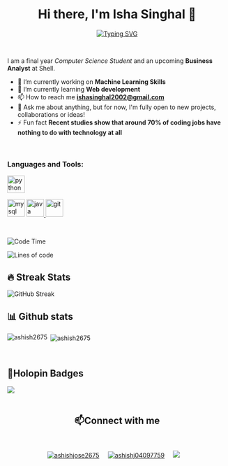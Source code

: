 <h1 align="center">Hi there, I'm Isha Singhal 👋</h1>
<!-- <h3 align="center">A passionate developer from India</h3> -->
<p align="center">
<a href="https://git.io/typing-svg"><img src="https://readme-typing-svg.demolab.com?font=Fira+Code&weight=700&size=23&pause=1000&random=false&width=435&lines=Welcome+to+my+Github+Profile;Data+Science+and+Machine+Learning+%F0%9F%8C%B1" alt="Typing SVG" /></a>
</p>
<br>

I am a final year *Computer Science Student* and an upcoming **Business Analyst** at Shell.

- 🔭 I’m currently working on **Machine Learning Skills**
- 🌱 I’m currently learning **Web development**
- 📫 How to reach me **ishasinghal2002@gmail.com**
- 💬 Ask me about anything, but for now, I'm fully open to new projects, collaborations or ideas!
- ⚡ Fun fact **Recent studies show that around 70% of coding jobs have nothing to do with technology at all**

<br>
<h3 align="left">Languages and Tools:</h3>
<p align="left"> <a href="https://developer.android.com" target="_blank" rel="noreferrer"> <img src="https://www.vectorlogo.zone/logos/python/python-icon.svg" alt="python" width="40" height="40"/> </a> </p><img src="https://www.vectorlogo.zone/logos/mysql/mysql-icon.svg" alt="mysql" width="40" height="40"/> </a> <a href="https://www.java.com" target="_blank" rel="noreferrer"> <img src="https://www.vectorlogo.zone/logos/java/java-icon.svg" alt="java" width="40" height="40"/> </a> <a href="https://git-scm.com/" target="_blank" rel="noreferrer"> <img src="https://www.vectorlogo.zone/logos/git-scm/git-scm-icon.svg" alt="git" width="40" height="40"/> </a> </p>
<br>
<!-- [![@ashishjose's Holopin board](https://holopin.me/ashishjose)](https://holopin.io/@ashishjose) -->

<!--START_SECTION:waka-->
![Code Time](http://img.shields.io/badge/Code%20Time-264%20hrs%2043%20mins-blue)

![Lines of code](https://img.shields.io/badge/From%20Hello%20World%20I%27ve%20Written-14.8%20million%20lines%20of%20code-blue)


## 🔥 Streak Stats


<!--<p><img align="center" src="https://github-readme-streak-stats.herokuapp.com/?user=ashish2675&theme=highcontrast" alt="ashish2675" /></p>-->

<p><img align = "center" src="https://streak-stats.demolab.com/?user=ashish2675&theme=tokyonight-duo" alt="GitHub Streak" /></p>


## 📊 Github stats

<p><img align="left" src="https://github-readme-stats.vercel.app/api/top-langs?username=ashish2675&show_icons=true&theme=merko&locale=en&layout=compact" alt="ashish2675" /></p>

<p>&nbsp;<img align="center" src="https://github-readme-stats.vercel.app/api?username=ashish2675&show_icons=true&theme=merko&locale=en&layout=compact" alt="ashish2675" /></p>


<br>

<!--<a href="https://github.com/ashutosh00710/github-readme-activity-graph"><img alt="Ashish's Activity Graph" src="https://denvercoder1-activity-graph.herokuapp.com/graph/?username=ashish2675&bg_color=1F222E&color=F8D866&line=F85D7F&point=FFFFFF&hide_border=true" /></a>
<br>-->

## 🌆Holopin Badges

<p><img align="left" src="https://www.holopin.me/ashishjose" /></p>
<br>

<br>
 <h2 align="center">📫Connect with me</h2>

<br>
<p align="center">
<a href ="https://linkedin.com/in/ashishjose2675" target="blank"><img src="https://img.shields.io/badge/linkedin-%230077B5.svg?&style=for-the-badge&logo=linkedin&logoColor=white" alt="ashishjose2675"/></a>&nbsp;&nbsp;&nbsp;&nbsp;
<a href="https://twitter.com/ashishj04097759" target="blank"><img src="https://img.shields.io/badge/twitter-%231DA1F2.svg?&style=for-the-badge&logo=twitter&logoColor=white" alt="ashishj04097759" /></a>&nbsp;&nbsp;&nbsp;&nbsp;
<a href="mailto:ashishjose2675@gmail.com?subject=Hey%20Ashish,%20From%20Github"><img src="https://img.shields.io/badge/gmail-%23D14836.svg?&style=for-the-badge&logo=gmail&logoColor=white" /></a>&nbsp;&nbsp;&nbsp;&nbsp;
<!--<a href="https://instagram.com/_.aaashh._" target="blank"><img src="https://www.vectorlogo.zone/logos/instagram/instagram-ar21.svg" alt="_.aaashh._"/></a>&nbsp;&nbsp;&nbsp;&nbsp;
<a href="https://fb.com/ashish.jose.589" target="blank"><img align="center" src="https://raw.githubusercontent.com/rahuldkjain/github-profile-readme-generator/master/src/images/icons/Social/facebook.svg" alt="ashish.jose.589" height="30" width="40" /></a>
<a href="https://discord.gg/https://discord.gg/WUWKRVCVpk" target="blank"><img src="https://img.shields.io/badge/Discord%20-%20purple
" alt="https://discord.gg/WUWKRVCVpk" /></a>&nbsp;&nbsp;&nbsp;&nbsp;
<a href="https://www.youtube.com/c/ashish jose" target="blank"><img align="center" src="https://raw.githubusercontent.com/rahuldkjain/github-profile-readme-generator/master/src/images/icons/Social/youtube.svg" alt="ashish jose" height="30" width="40" /></a>-->
</p>

<!--
**ishasinghal23/ishasinghal23** is a ✨ _special_ ✨ repository because its `README.md` (this file) appears on your GitHub profile.

Here are some ideas to get you started:

- 🔭 I’m currently working on ...
- 🌱 I’m currently learning ...
- 👯 I’m looking to collaborate on ...
- 🤔 I’m looking for help with ...
- 💬 Ask me about ...
- 📫 How to reach me: ...
- 😄 Pronouns: ...
- ⚡ Fun fact: ...
-->
